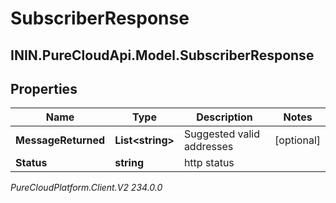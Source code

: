 # SubscriberResponse

## ININ.PureCloudApi.Model.SubscriberResponse

## Properties

|Name | Type | Description | Notes|
|------------ | ------------- | ------------- | -------------|
| **MessageReturned** | **List&lt;string&gt;** | Suggested valid addresses | [optional] |
| **Status** | **string** | http status | |



_PureCloudPlatform.Client.V2 234.0.0_
